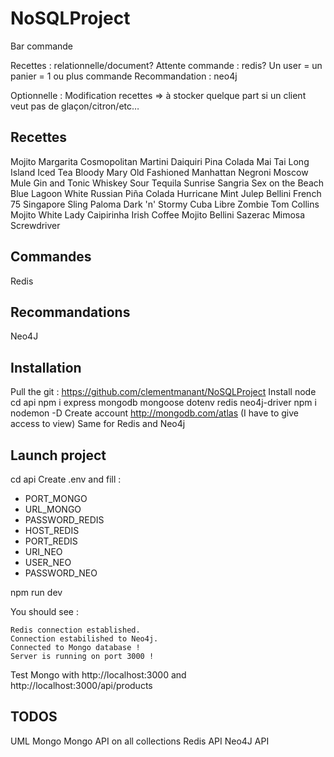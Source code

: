 # NoSQLProject

Bar commande

Recettes : relationnelle/document?
Attente commande : redis? Un user = un panier = 1 ou plus commande
Recommandation : neo4j

Optionnelle : Modification recettes => à stocker quelque part si un client veut pas de glaçon/citron/etc…

## Recettes
Mojito
Margarita
Cosmopolitan
Martini
Daiquiri
Pina Colada
Mai Tai
Long Island Iced Tea
Bloody Mary
Old Fashioned
Manhattan
Negroni
Moscow Mule
Gin and Tonic
Whiskey Sour
Tequila Sunrise
Sangria
Sex on the Beach
Blue Lagoon
White Russian
Piña Colada
Hurricane
Mint Julep
Bellini
French 75
Singapore Sling
Paloma
Dark 'n' Stormy
Cuba Libre
Zombie
Tom Collins
Mojito
White Lady
Caipirinha
Irish Coffee
Mojito
Bellini
Sazerac
Mimosa
Screwdriver



## Commandes
Redis

## Recommandations
Neo4J

## Installation
Pull the git : https://github.com/clementmanant/NoSQLProject
Install node
cd api
npm i express mongodb mongoose dotenv redis neo4j-driver
npm i nodemon -D
Create account http://mongodb.com/atlas (I have to give access to view)
Same for Redis and Neo4j

## Launch project
cd api
Create .env and fill : 
- PORT_MONGO
- URL_MONGO
- PASSWORD_REDIS
- HOST_REDIS
- PORT_REDIS
- URI_NEO
- USER_NEO
- PASSWORD_NEO

npm run dev

You should see :

    Redis connection established.
    Connection estabilished to Neo4j.
    Connected to Mongo database !
    Server is running on port 3000 ! 

Test Mongo with http://localhost:3000 and http://localhost:3000/api/products 

## TODOS
UML Mongo
Mongo API on all collections
Redis API
Neo4J API